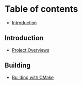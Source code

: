 # Table of contents

* [Introduction](README.md)

## Introduction

* [Project Overviews](introduction/project-overviews.md)

## Building

* [Building with CMake](building/building-with-cmake.md)

